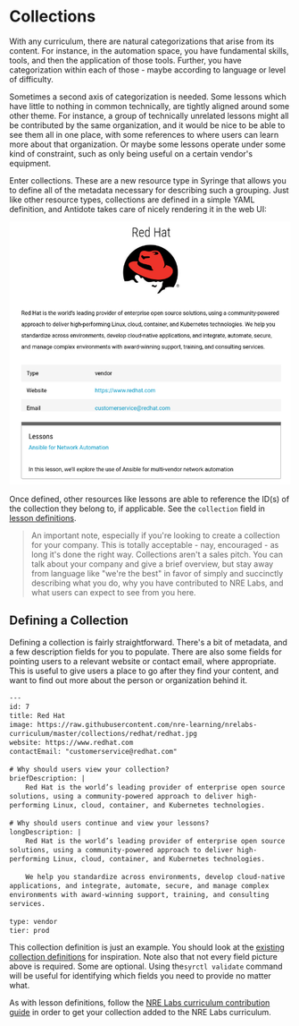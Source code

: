 # Collections

With any curriculum, there are natural categorizations that arise from its content. For instance, in the automation space, you have fundamental skills, tools, and then the application of those tools. Further, you have categorization within each of those - maybe according to language or level of difficulty.

Sometimes a second axis of categorization is needed. Some lessons which have little to nothing in common technically, are tightly aligned around some other theme. For instance, a group of technically unrelated lessons might all be contributed by the same organization, and it would be nice to be able to see them all in one place, with some references to where users can learn more about that organization. Or maybe some lessons operate under some kind of constraint, such as only being useful on a certain vendor's equipment.

Enter collections. These are a new resource type in Syringe that allows you to define all of the metadata necessary for describing such a grouping. Just like other resource types, collections are defined in a simple YAML definition, and Antidote takes care of nicely rendering it in the web UI:

![](../../.gitbook/assets/redhat.png)

Once defined, other resources like lessons are able to reference the ID\(s\) of the collection they belong to, if applicable. See the `collection` field in [lesson definitions](lessons/).

> An important note, especially if you're looking to create a collection for your company. This is totally acceptable - nay, encouraged - as long it's done the right way. Collections aren't a sales pitch. You can talk about your company and give a brief overview, but stay away from language like "we're the best" in favor of simply and succinctly describing what you do, why you have contributed to NRE Labs, and what users can expect to see from you here.

## Defining a Collection

Defining a collection is fairly straightforward. There's a bit of metadata, and a few description fields for you to populate. There are also some fields for pointing users to a relevant website or contact email, where appropriate. This is useful to give users a place to go after they find your content, and want to find out more about the person or organization behind it.

```text
---
id: 7
title: Red Hat
image: https://raw.githubusercontent.com/nre-learning/nrelabs-curriculum/master/collections/redhat/redhat.jpg
website: https://www.redhat.com
contactEmail: "customerservice@redhat.com"

# Why should users view your collection?
briefDescription: |
    Red Hat is the world’s leading provider of enterprise open source solutions, using a community-powered approach to deliver high-performing Linux, cloud, container, and Kubernetes technologies.

# Why should users continue and view your lessons?
longDescription: |
    Red Hat is the world’s leading provider of enterprise open source solutions, using a community-powered approach to deliver high-performing Linux, cloud, container, and Kubernetes technologies.
    
    We help you standardize across environments, develop cloud-native applications, and integrate, automate, secure, and manage complex environments with award-winning support, training, and consulting services.

type: vendor
tier: prod

```

This collection definition is just an example. You should look at the [existing collection definitions](https://github.com/nre-learning/nrelabs-curriculum/tree/master/collections) for inspiration. Note also that not every field picture above is required. Some are optional. Using the`syrctl validate` command will be useful for identifying which fields you need to provide no matter what.

As with lesson definitions, follow the [NRE Labs curriculum contribution guide](../../creating-contributing/the-nre-labs-curriculum-contribution-lifecycle/) in order to get your collection added to the NRE Labs curriculum.

